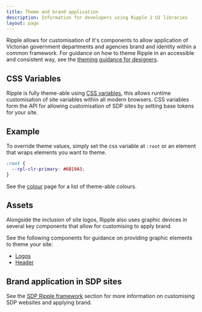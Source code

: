 ```yaml
---
title: Theme and brand application
description: Information for developers using Ripple 2 UI libraries
layout: page
---
```


Ripple allows for customisation of it's components to allow application of Victorian government departments and agencies brand and identity within a common framework. For guidance on how to theme Ripple in an accessible and consistent way, see the [theming guidance for designers]().


## CSS Variables

Ripple is fully theme-able using [CSS variables](https://developer.mozilla.org/en-US/docs/Web/CSS/Using_CSS_custom_properties), this allows runtime customisation of site variables within all modern browsers. CSS variables form the API for allowing customisation of SDP sites by setting base tokens for your site.

## Example

To override theme values, simply set the css variable at `:root` or an element that wraps elements you want to theme.

```css
:root {
  --rpl-clr-primary: #6B19A3;
}
```

See the [colour](/design-system/styles/colour) page for a list of theme-able colours.

## Assets

Alongside the inclusion of site logos, Ripple also uses graphic devices in several key components that allow for customising to apply brand.

See the following components for guidance on providing graphic elements to theme your site:

- [Logos](/design-system/styles/logo)
- [Header](/design-system/components/header)

## Brand application in SDP sites

See the [SDP Ripple framework](/framework) section for more information on customising SDP websites and applying brand.
